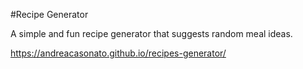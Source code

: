 #Recipe Generator

A simple and fun recipe generator that suggests random meal ideas.

https://andreacasonato.github.io/recipes-generator/
